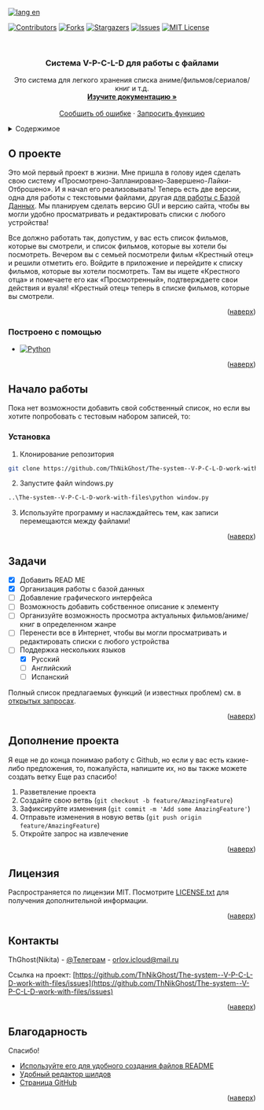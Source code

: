 <a name="readme-top"></a>

[![lang en][langen-shield]][langen-url]

[![Contributors][contributors-shield]][contributors-url]
[![Forks][forks-shield]][forks-url]
[![Stargazers][stars-shield]][stars-url]
[![Issues][issues-shield]][issues-url]
[![MIT License][license-shield]][license-url]




<!-- PROJECT LOGO -->
<br />
<div align="center">
  <h3 align="center">Система V-P-C-L-D для работы с файлами
</h3>

  <p align="center">
    Это система для легкого хранения списка аниме/фильмов/сериалов/книг и т.д.
    <br />
    <a href="https://github.com/ThNikGhost/The-system--V-P-C-L-D-work-with-files"><strong>Изучите документацию »</strong></a>
    <br />
    <br />
    <a href="https://github.com/ThNikGhost/The-system--V-P-C-L-D-work-with-files/issues">Сообщить об ошибке</a>
    ·
    <a href="https://github.com/ThNikGhost/The-system--V-P-C-L-D-work-with-files/issues">Запросить функцию</a>
  </p>
</div>



<!-- TABLE OF CONTENTS -->
<details>
  <summary>Содержимое</summary>
  <ol>
    <li>
      <a href="#about-the-project">О проекте</a>
      <ul>
        <li><a href="#built-with">Построено с помощью</a></li>
      </ul>
    </li>
    <li>
      <a href="#getting-started">Начало работы</a>
      <ul>
        <li><a href="#installation">Установка</a></li>
      </ul>
    </li>
    <li><a href="#roadmap">Задачи</a></li>
    <li><a href="#contributing">Дополнение проекта</a></li>
    <li><a href="#license">Лицензия</a></li>
    <li><a href="#contact">Контакты</a></li>
    <li><a href="#acknowledgments">Благодарность</a></li>
  </ol>
</details>



<!-- ABOUT THE PROJECT -->
## О проекте

Это мой первый проект в жизни. Мне пришла в голову идея сделать свою систему «Просмотрено-Запланировано-Завершено-Лайки-Отброшено». И я начал его реализовывать! Теперь есть две версии, одна для работы с текстовыми файлами, другая [для работы с Базой Данных](https://github.com/ThNikGhost/The-system--V-P-C-L-D-work-with-DataBase).
Мы планируем сделать версию GUI и версию сайта, чтобы вы могли удобно просматривать и редактировать списки с любого устройства!

Все должно работать так, допустим, у вас есть список фильмов, которые вы смотрели, и список фильмов, которые вы хотели бы посмотреть. 
Вечером вы с семьей посмотрели фильм «Крестный отец» и решили отметить его. 
Войдите в приложение и перейдите к списку фильмов, которые вы хотели посмотреть. 
Там вы ищете «Крестного отца» и помечаете его как «Просмотренный», подтверждаете свои действия и вуаля! 
«Крестный отец» теперь в списке фильмов, которые вы смотрели.
<p align="right">(<a href="#readme-top">наверх</a>)</p>

### Построено с помощью

* [![Python][Python.py]][Python-url]


<p align="right">(<a href="#readme-top">наверх</a>)</p>


<!-- GETTING STARTED -->
## Начало работы

Пока нет возможности добавить свой собственный список, но если вы хотите попробовать с тестовым набором записей, то:

### Установка

1. Клонирование репозитория
  ```sh
  git clone https://github.com/ThNikGhost/The-system--V-P-C-L-D-work-with-files
  ```
2. Запустите файл windows.py
  ```sh
  ..\The-system--V-P-C-L-D-work-with-files\python window.py
  ```
3. Используйте программу и наслаждайтесь тем, как записи перемещаются между файлами!
<p align="right">(<a href="#readme-top">наверх</a>)</p>

<!-- ROADMAP -->
## Задачи

- [x] Добавить READ ME
- [x] Организация работы с базой данных 
- [ ] Добавление графического интерфейса
- [ ] Возможность добавить собственное описание к элементу
- [ ] Организуйте возможность просмотра актуальных фильмов/аниме/книг в определенном жанре
- [ ] Перенести все в Интернет, чтобы вы могли просматривать и редактировать списки с любого устройства
- [ ] Поддержка нескольких языков
    - [x] Русский    
    - [ ] Английский
    - [ ] Испанский

Полный список предлагаемых функций (и известных проблем) см. в [открытых запросах](https://github.com/othneildrew/Best-README-Template/issues).
<p align="right">(<a href="#readme-top">наверх</a>)</p>


<!-- CONTRIBUTING -->
## Дополнение проекта

Я еще не до конца понимаю работу с Github, но если у вас есть какие-либо предложения, то, пожалуйста, напишите их, но вы также можете создать ветку 
Еще раз спасибо!

1. Разветвление проекта
2. Создайте свою ветвь (`git checkout -b feature/AmazingFeature`)
3. Зафиксируйте изменения (`git commit -m 'Add some AmazingFeature'`)
4. Отправьте изменения в новую ветвь (`git push origin feature/AmazingFeature`)
5. Откройте запрос на извлечение
<p align="right">(<a href="#readme-top">наверх</a>)</p>


<!-- LICENSE -->
## Лицензия

Распространяется по лицензии MIT. Посмотрите [LICENSE.txt](https://github.com/ThNikGhost/The-system--V-P-C-L-D-work-with-files/blob/66f74f825892ecb87a2333d17804b0784b2644f2/LICENSE) для получения дополнительной информации.

<p align="right">(<a href="#readme-top">наверх</a>)</p>


<!-- CONTACT -->
## Контакты

ThGhost(Nikita) - [@Телеграм](https://t.me/TheNikGreat) - orlov.icloud@mail.ru

Ссылка на проект: [https://github.com/ThNikGhost/The-system--V-P-C-L-D-work-with-files/issues](https://github.com/ThNikGhost/The-system--V-P-C-L-D-work-with-files/issues)

<p align="right">(<a href="#readme-top">наверх</a>)</p>


<!-- ACKNOWLEDGMENTS -->
## Благодарность

Спасибо!

* [Используйте его для удобного создания файлов README](https://github.com/othneildrew/Best-README-Template)
* [Удобный редактор шилдов](https://shields.io)
* [Страница GitHub](https://pages.github.com)

<p align="right">(<a href="#readme-top">наверх</a>)</p>


<!-- MARKDOWN LINKS & IMAGES -->
<!-- https://www.markdownguide.org/basic-syntax/#reference-style-links -->
[contributors-shield]: https://img.shields.io/github/contributors/ThNikGhost/The-system--V-P-C-L-D-work-with-files.svg?style=for-the-badge
[contributors-url]: https://github.com/ThNikGhost/The-system--V-P-C-L-D-work-with-files/graphs/contributors
[forks-shield]: https://img.shields.io/github/forks/ThNikGhost/The-system--V-P-C-L-D-work-with-files.svg?style=for-the-badge
[forks-url]: https://github.com/ThNikGhost/The-system--V-P-C-L-D-work-with-files/network/members
[stars-shield]: https://img.shields.io/github/stars/ThNikGhost/The-system--V-P-C-L-D-work-with-files.svg?style=for-the-badge
[stars-url]: https://github.com/ThNikGhost/The-system--V-P-C-L-D-work-with-files/stargazers
[issues-shield]: https://img.shields.io/github/issues/ThNikGhost/The-system--V-P-C-L-D-work-with-files.svg?style=for-the-badge
[issues-url]: https://github.com/ThNikGhost/The-system--V-P-C-L-D-work-with-files/issues
[Python.py]: https://img.shields.io/badge/Python-35495E?style=for-the-badge&logo=python&logoColor=blue
[Python-url]: https://www.python.org/
[license-shield]: https://img.shields.io/github/license/ThNikGhost/The-system--V-P-C-L-D-work-with-files.svg?style=for-the-badge
[license-url]: https://github.com/ThNikGhost/The-system--V-P-C-L-D-work-with-files/blob/work-with-files/LICENSE
[langen-shield]: https://img.shields.io/badge/lang-en-red
[langen-url]: https://github.com/ThNikGhost/The-system--V-P-C-L-D-work-with-files/blob/work-with-files/README.md

